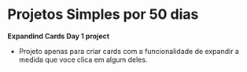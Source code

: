 # Projetos Simples por 50 dias

**Expandind Cards Day 1 project**

- Projeto apenas para criar cards com a funcionalidade de expandir a medida que voce clica em algum deles.
